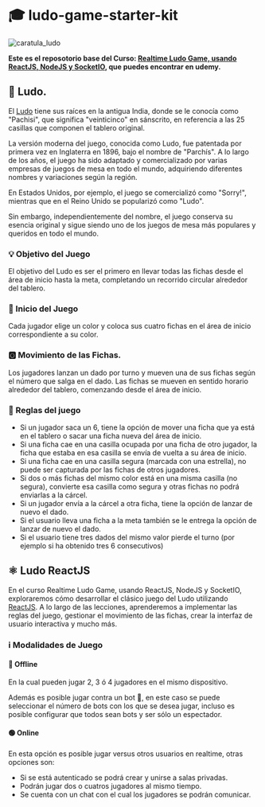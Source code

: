 # 🎓 ludo-game-starter-kit

![caratula_ludo](https://github.com/Jorger/ludo-game-starter-kit/assets/30050/f4aed896-4a7f-4e6c-a7f3-69e681091ecb)

**Este es el reposotorio base del Curso: [Realtime Ludo Game, usando ReactJS, NodeJS y SocketIO](https://www.udemy.com/course/realtime-ludo-game-usando-reactjs-nodejs-y-socketio), que puedes encontrar en udemy.**


## 🎲 Ludo.

El [Ludo](https://en.wikipedia.org/wiki/Ludo) tiene sus raíces en la antigua India, donde se le conocía como "Pachisi", que significa "veinticinco" en sánscrito, en referencia a las 25 casillas que componen el tablero original.

La versión moderna del juego, conocida como Ludo, fue patentada por primera vez en Inglaterra en 1896, bajo el nombre de "Parchís". A lo largo de los años, el juego ha sido adaptado y comercializado por varias empresas de juegos de mesa en todo el mundo, adquiriendo diferentes nombres y variaciones según la región.

En Estados Unidos, por ejemplo, el juego se comercializó como "Sorry!", mientras que en el Reino Unido se popularizó como "Ludo".

Sin embargo, independientemente del nombre, el juego conserva su esencia original y sigue siendo uno de los juegos de mesa más populares y queridos en todo el mundo.

### 💡 Objetivo del Juego

El objetivo del Ludo es ser el primero en llevar todas las fichas desde el área de inicio hasta la meta, completando un recorrido circular alrededor del tablero.

### 🏁 Inicio del Juego

Cada jugador elige un color y coloca sus cuatro fichas en el área de inicio correspondiente a su color.


### 🅾️ Movimiento de las Fichas.

Los jugadores lanzan un dado por turno y mueven una de sus fichas según el número que salga en el dado. Las fichas se mueven en sentido horario alrededor del tablero, comenzando desde el área de inicio.

### 📖 Reglas del juego

* Si un jugador saca un 6, tiene la opción de mover una ficha que ya está en el tablero o sacar una ficha nueva del área de inicio.
* Si una ficha cae en una casilla ocupada por una ficha de otro jugador, la ficha que estaba en esa casilla se envía de vuelta a su área de inicio.
* Si una ficha cae en una casilla segura (marcada con una estrella), no puede ser capturada por las fichas de otros jugadores.
* Si dos o más fichas del mismo color está en una misma casilla (no segura), convierte esa casilla como segura y otras fichas no podrá enviarlas a la cárcel.
* Si un jugador envía a la cárcel a otra ficha, tiene la opción de lanzar de nuevo el dado.
* Si el usuario lleva una ficha a la meta también se le entrega la opción de lanzar de nuevo el dado.
* Si el usuario tiene tres dados del mismo valor pierde el turno (por ejemplo si ha obtenido tres 6 consecutivos)

## ⚛️ Ludo ReactJS

En el curso Realtime Ludo Game, usando ReactJS, NodeJS y SocketIO, exploraremos cómo desarrollar el clásico juego del Ludo utilizando [ReactJS](https://react.dev/). A lo largo de las lecciones, aprenderemos a implementar las reglas del juego, gestionar el movimiento de las fichas, crear la interfaz de usuario interactiva y mucho más.

### ℹ️ Modalidades de Juego

#### 🔴 Offline

En la cual pueden jugar 2, 3 ó 4 jugadores en el mismo dispositivo. 

Además es posible jugar contra un bot 🤖, en este caso se puede seleccionar el número de bots con los que se desea jugar, incluso es posible configurar que todos sean bots y ser sólo un espectador. 

#### 🟢 Online

En esta opción es posible jugar versus otros usuarios en realtime, otras opciones son:

* Si se está autenticado se podrá crear y unirse a salas privadas.
* Podrán jugar dos o cuatros jugadores al mismo tiempo.
* Se cuenta con un chat con el cual los jugadores se podrán comunicar.





